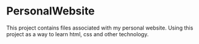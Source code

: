# PersonalWebsite
This project contains files associated with my personal website. 
Using this project as a way to learn html, css and other technology.
